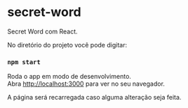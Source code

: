 # secret-word
Secret Word com React.

No diretório do projeto você pode digitar:

### `npm start`

Roda o app em modo de desenvolvimento.\
Abra [http://localhost:3000](http://localhost:3000) para ver no seu navegador.

A página será recarregada caso alguma alteração seja feita.
